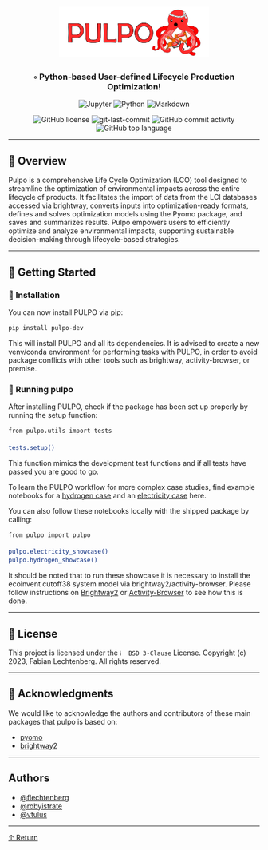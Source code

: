<div align="center">
<h1 align="center">
<img src="https://github.com/flechtenberg/flechtenberg_images/blob/main/Pulpo-Logo_INKSCAPE.png?raw=true" width="300" />
<h3>◦ Python-based User-defined Lifecycle Production Optimization!</h3>

<p align="center">
<img src="https://img.shields.io/badge/Jupyter-F37626.svg?style&logo=Jupyter&logoColor=white" alt="Jupyter" />
<img src="https://img.shields.io/badge/Python-3776AB.svg?style&logo=Python&logoColor=white" alt="Python" />
<img src="https://img.shields.io/badge/Markdown-000000.svg?style&logo=Markdown&logoColor=white" alt="Markdown" />
</p>
<img src="https://img.shields.io/github/license/flechtenberg/pulpo?style=flat&color=5D6D7E" alt="GitHub license" />
<img src="https://img.shields.io/github/last-commit/flechtenberg/pulpo?style=flat&color=5D6D7E" alt="git-last-commit" />
<img src="https://img.shields.io/github/commit-activity/m/flechtenberg/pulpo?style=flat&color=5D6D7E" alt="GitHub commit activity" />
<img src="https://img.shields.io/github/languages/top/flechtenberg/pulpo?style=flat&color=5D6D7E" alt="GitHub top language" />
</div>

---

## 📍 Overview

Pulpo is a comprehensive Life Cycle Optimization (LCO) tool designed to streamline the optimization of environmental impacts across the entire lifecycle of products. It facilitates the import of data from the LCI databases accessed via brightway, converts inputs into optimization-ready formats, defines and solves optimization models using the Pyomo package, and saves and summarizes results. Pulpo empowers users to efficiently optimize and analyze environmental impacts, supporting sustainable decision-making through lifecycle-based strategies.

---

## 🚀 Getting Started

### 🔧 Installation
You can now install PULPO via pip:

```sh
pip install pulpo-dev
```

This will install PULPO and all its dependencies. It is advised to create a new venv/conda environment for 
performing tasks with PULPO, in order to avoid package conflicts with other tools such as brightway, activity-browser, 
or premise.

### 🤖 Running pulpo
After installing PULPO, check if the package has been set up properly by running the setup function:
```sh
from pulpo.utils import tests

tests.setup()
```
This function mimics the development test functions and if all tests have passed you are good to go.

To learn the PULPO workflow for more complex case studies, find example notebooks for a [hydrogen case](https://github.com/flechtenberg/pulpo/blob/master/notebooks/hydrogen_showcase.ipynb) and an [electricity case](https://github.com/flechtenberg/pulpo/blob/master/notebooks/electricity_showcase.ipynb) here.

You can also follow these notebooks locally with the shipped package by calling:
```sh
from pulpo import pulpo

pulpo.electricity_showcase()
pulpo.hydrogen_showcase()
```

It should be noted that to run these showcase it is necessary to install the ecoinvent cutoff38 system model via brightway2/activity-browser.
Please follow instructions on [Brightway2](https://learn.brightway.dev/en/latest/content/notebooks/BW2_for_beginners.html) or
[Activity-Browser](https://github.com/LCA-ActivityBrowser/activity-browser) to see how this is done.

---

## 📄 License

This project is licensed under the `ℹ️  BSD 3-Clause` License.
Copyright (c) 2023, Fabian Lechtenberg. All rights reserved.

---

## 👏 Acknowledgments

We would like to acknowledge the authors and contributors of these main packages that pulpo is based on:
 - [pyomo](https://github.com/Pyomo/pyomo)
 - [brightway2](https://github.com/brightway-lca/brightway2)
---
## Authors
- [@flechtenberg](https://www.github.com/flechtenberg)
- [@robyistrate](https://www.github.com/robyistrate)
- [@vtulus](https://www.github.com/vtulus)
---
[↑ Return](#Top)